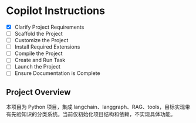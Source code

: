 # Copilot Instructions

- [x] Clarify Project Requirements
- [ ] Scaffold the Project
- [ ] Customize the Project
- [ ] Install Required Extensions
- [ ] Compile the Project
- [ ] Create and Run Task
- [ ] Launch the Project
- [ ] Ensure Documentation is Complete

## Project Overview

本项目为 Python 项目，集成 langchain、langgraph、RAG、tools，目标实现带有先验知识的分类系统。当前仅初始化项目结构和依赖，不实现具体功能。
